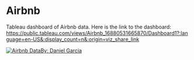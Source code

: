 # Airbnb
Tableau dashboard of Airbnb data. Here is the link to the dashboard: https://public.tableau.com/views/Airbnb_16880531665870/Dashboard1?:language=en-US&:display_count=n&:origin=viz_share_link
<div class='tableauPlaceholder' id='viz1688142634289' style='position: relative'><noscript><a href='#'><img alt='Airbnb DataBy: Daniel Garcia  ' src='https:&#47;&#47;public.tableau.com&#47;static&#47;images&#47;Ai&#47;Airbnb_16880531665870&#47;Dashboard1&#47;1_rss.png' style='border: none' /></a></noscript><object class='tableauViz'  style='display:none;'><param name='host_url' value='https%3A%2F%2Fpublic.tableau.com%2F' /> <param name='embed_code_version' value='3' /> <param name='site_root' value='' /><param name='name' value='Airbnb_16880531665870&#47;Dashboard1' /><param name='tabs' value='no' /><param name='toolbar' value='yes' /><param name='static_image' value='https:&#47;&#47;public.tableau.com&#47;static&#47;images&#47;Ai&#47;Airbnb_16880531665870&#47;Dashboard1&#47;1.png' /> <param name='animate_transition' value='yes' /><param name='display_static_image' value='yes' /><param name='display_spinner' value='yes' /><param name='display_overlay' value='yes' /><param name='display_count' value='yes' /><param name='language' value='en-US' /></object></div>               
